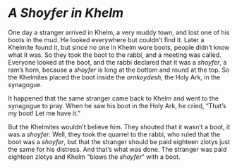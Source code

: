 # ***A Shoyfer in Khelm***



One day a stranger arrived in Khelm, a very muddy town, and lost one of his boots in the mud. He looked everywhere but couldn’t find it. Later a Khelmite found it, but since no one in Khelm wore boots, people didn’t know what it was. So they took the boot to the rabbi, and a meeting was called. Everyone looked at the boot, and the rabbi declared that it was a *shoyfer*, a ram’s horn, because a *shoyfer* is long at the bottom and round at the top. So the Khelmites placed the boot inside the *ornkoydesh*, the Holy Ark, in the synagogue.

It happened that the same stranger came back to Khelm and went to the synagogue to pray. When he saw his boot in the Holy Ark, he cried, “That’s my boot! Let me have it.”

But the Khelmites wouldn’t believe him. They shouted that it wasn’t a boot, it was a *shoyfer*. Well, they took the quarrel to the rabbi, who ruled that the boot was a *shoyfer*, but that the stranger should be paid eighteen zlotys just the same for his distress. And that’s what was done. The stranger was paid eighteen zlotys and Khelm “blows the *shoyfer*” with a boot.
